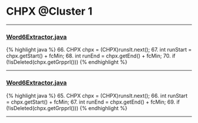 # CHPX @Cluster 1

***

### [Word6Extractor.java](https://searchcode.com/codesearch/view/48925097/)
{% highlight java %}
66. CHPX chpx = (CHPX)runsIt.next();
67. int runStart = chpx.getStart() + fcMin;
68. int runEnd = chpx.getEnd() + fcMin;
70. if (!isDeleted(chpx.getGrpprl()))
{% endhighlight %}

***

### [Word6Extractor.java](https://searchcode.com/codesearch/view/138792450/)
{% highlight java %}
65. CHPX chpx = (CHPX)runsIt.next();
66. int runStart = chpx.getStart() + fcMin;
67. int runEnd = chpx.getEnd() + fcMin;
69. if (!isDeleted(chpx.getGrpprl()))
{% endhighlight %}

***

